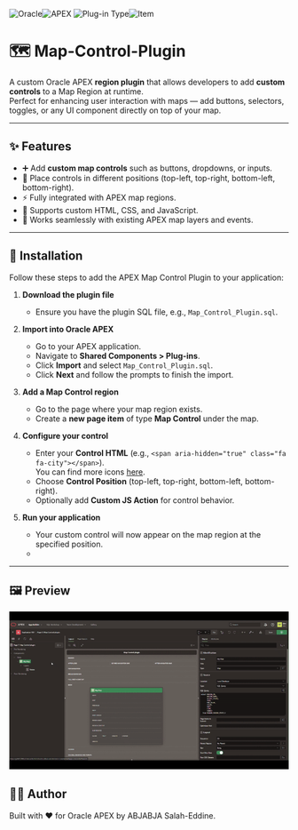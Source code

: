 ![Oracle](https://img.shields.io/badge/ORACLE-grey?style=for-the-badge)![APEX](https://img.shields.io/badge/APEX-brightgreen?style=for-the-badge)
![Plug-in Type](https://img.shields.io/badge/Plug--in_Type-grey?style=for-the-badge)![Item](https://img.shields.io/badge/Item-blue?style=for-the-badge)

# 🗺️ Map-Control-Plugin
A custom Oracle APEX **region plugin** that allows developers to add **custom controls** to a Map Region at runtime.  
Perfect for enhancing user interaction with maps — add buttons, selectors, toggles, or any UI component directly on top of your map.

---

## ✨ Features

- ➕ Add **custom map controls** such as buttons, dropdowns, or inputs.  
- 📍 Place controls in different positions (top-left, top-right, bottom-left, bottom-right).  
- ⚡ Fully integrated with APEX map regions.  
- 🎨 Supports custom HTML, CSS, and JavaScript.  
- 🔌 Works seamlessly with existing APEX map layers and events.  

---

## 🚀 Installation

Follow these steps to add the APEX Map Control Plugin to your application:

1. **Download the plugin file**
   - Ensure you have the plugin SQL file, e.g., `Map_Control_Plugin.sql`.

2. **Import into Oracle APEX**
   - Go to your APEX application.
   - Navigate to **Shared Components > Plug-ins**.
   - Click **Import** and select `Map_Control_Plugin.sql`.
   - Click **Next** and follow the prompts to finish the import.

3. **Add a Map Control region**
   - Go to the page where your map region exists.
   - Create a **new page item** of type **Map Control** under the map.

4. **Configure your control**
   - Enter your **Control HTML** (e.g., `<span aria-hidden="true" class="fa fa-city"></span>`).  
     You can find more icons [here](https://oracleapex.com/ords/r/apex_pm/ut/icons).
   - Choose **Control Position** (top-left, top-right, bottom-left, bottom-right).
   - Optionally add **Custom JS Action** for control behavior.

5. **Run your application**
   - Your custom control will now appear on the map region at the specified position.
   - 
---

## 🖼️ Preview
![How it looks](./how_it_looks.gif)



## 🧑‍💻 Author
Built with ❤️ for Oracle APEX by ABJABJA Salah-Eddine.
